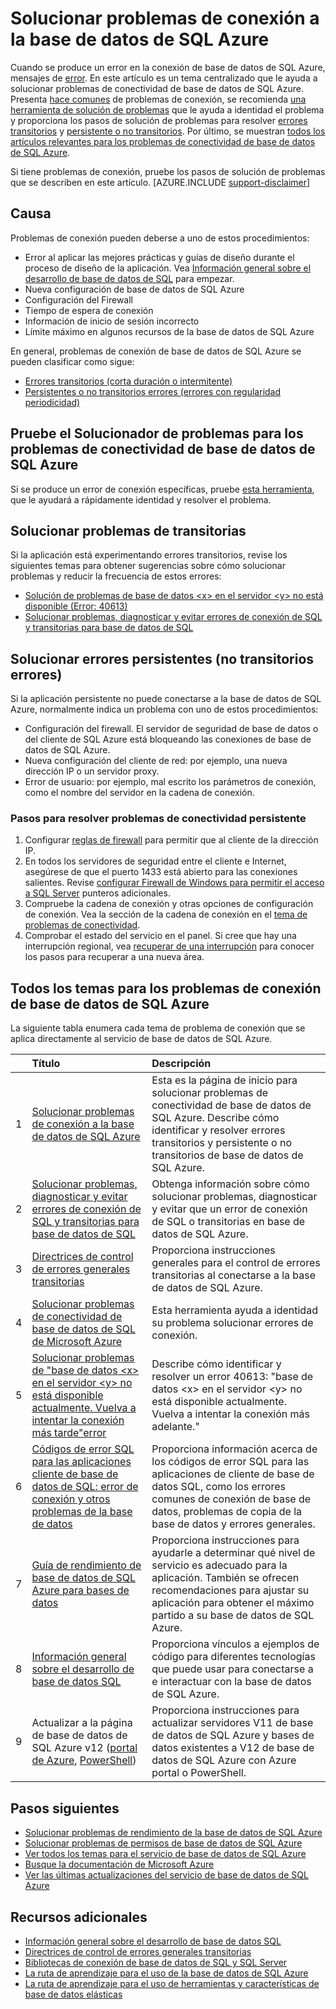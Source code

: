 <properties
    pageTitle="Solucionar problemas comunes de conexión a la base de datos de SQL Azure"
    description="Pasos para identificar y resolver los errores comunes de conexión de base de datos de SQL Azure."
    services="sql-database"
    documentationCenter=""
    authors="dalechen"
    manager="felixwu"
    editor=""/>

<tags
    ms.service="sql-database"
    ms.workload="data-management"
    ms.tgt_pltfrm="na"
    ms.devlang="na"
    ms.topic="article"
    ms.date="08/31/2016"
    ms.author="daleche"/>

# <a name="troubleshoot-connection-issues-to-azure-sql-database"></a>Solucionar problemas de conexión a la base de datos de SQL Azure

Cuando se produce un error en la conexión de base de datos de SQL Azure, mensajes de [error](sql-database-develop-error-messages.md). En este artículo es un tema centralizado que le ayuda a solucionar problemas de conectividad de base de datos de SQL Azure. Presenta [hace comunes](#cause) de problemas de conexión, se recomienda [una herramienta de solución de problemas](#try-the-troubleshooter-for-azure-sql-database-connectivity-issues) que le ayuda a identidad el problema y proporciona los pasos de solución de problemas para resolver [errores transitorios](#troubleshoot-transient-errors) y [persistente o no transitorios](#troubleshoot-the-persistent-errors). Por último, se muestran [todos los artículos relevantes para los problemas de conectividad de base de datos de SQL Azure](#all-topics-for-azure-sql-database-connection-problems).

Si tiene problemas de conexión, pruebe los pasos de solución de problemas que se describen en este artículo.
[AZURE.INCLUDE [support-disclaimer](../../includes/support-disclaimer.md)]

## <a name="cause"></a>Causa

Problemas de conexión pueden deberse a uno de estos procedimientos:

- Error al aplicar las mejores prácticas y guías de diseño durante el proceso de diseño de la aplicación.  Vea [Información general sobre el desarrollo de base de datos de SQL](sql-database-develop-overview.md) para empezar.
- Nueva configuración de base de datos de SQL Azure
- Configuración del Firewall
- Tiempo de espera de conexión
- Información de inicio de sesión incorrecto
- Límite máximo en algunos recursos de la base de datos de SQL Azure

En general, problemas de conexión de base de datos de SQL Azure se pueden clasificar como sigue:

- [Errores transitorios (corta duración o intermitente)](#troubleshoot-transient-errors)
- [Persistentes o no transitorios errores (errores con regularidad periodicidad)](#troubleshoot-the-persistent-errors)

## <a name="try-the-troubleshooter-for-azure-sql-database-connectivity-issues"></a>Pruebe el Solucionador de problemas para los problemas de conectividad de base de datos de SQL Azure

Si se produce un error de conexión específicas, pruebe [esta herramienta](https://support.microsoft.com/help/10085/troubleshooting-connectivity-issues-with-microsoft-azure-sql-database), que le ayudará a rápidamente identidad y resolver el problema.

## <a name="troubleshoot-transient-errors"></a>Solucionar problemas de transitorias
Si la aplicación está experimentando errores transitorios, revise los siguientes temas para obtener sugerencias sobre cómo solucionar problemas y reducir la frecuencia de estos errores:

- [Solución de problemas de base de datos &lt;x&gt; en el servidor &lt;y&gt; no está disponible (Error: 40613)](sql-database-troubleshoot-connection.md)
- [Solucionar problemas, diagnosticar y evitar errores de conexión de SQL y transitorias para base de datos de SQL](sql-database-connectivity-issues.md)

<a id="troubleshoot-the-persistent-errors" name="troubleshoot-the-persistent-errors"></a>

## <a name="troubleshoot-persistent-errors-non-transient-errors"></a>Solucionar errores persistentes (no transitorios errores)

Si la aplicación persistente no puede conectarse a la base de datos de SQL Azure, normalmente indica un problema con uno de estos procedimientos:

- Configuración del firewall. El servidor de seguridad de base de datos o del cliente de SQL Azure está bloqueando las conexiones de base de datos de SQL Azure.
- Nueva configuración del cliente de red: por ejemplo, una nueva dirección IP o un servidor proxy.
- Error de usuario: por ejemplo, mal escrito los parámetros de conexión, como el nombre del servidor en la cadena de conexión.

### <a name="steps-to-resolve-persistent-connectivity-issues"></a>Pasos para resolver problemas de conectividad persistente

1.  Configurar [reglas de firewall](sql-database-configure-firewall-settings.md) para permitir que al cliente de la dirección IP.
2.  En todos los servidores de seguridad entre el cliente e Internet, asegúrese de que el puerto 1433 está abierto para las conexiones salientes. Revise [configurar Firewall de Windows para permitir el acceso a SQL Server](https://msdn.microsoft.com/library/cc646023.aspx) punteros adicionales.
3.  Compruebe la cadena de conexión y otras opciones de configuración de conexión. Vea la sección de la cadena de conexión en el [tema de problemas de conectividad](sql-database-connectivity-issues.md#connections-to-azure-sql-database).
4.  Comprobar el estado del servicio en el panel. Si cree que hay una interrupción regional, vea [recuperar de una interrupción](sql-database-disaster-recovery.md) para conocer los pasos para recuperar a una nueva área.

## <a name="all-topics-for-azure-sql-database-connection-problems"></a>Todos los temas para los problemas de conexión de base de datos de SQL Azure

La siguiente tabla enumera cada tema de problema de conexión que se aplica directamente al servicio de base de datos de SQL Azure.


| &nbsp; | Título | Descripción |
| --: | :-- | :-- |
| 1 | [Solucionar problemas de conexión a la base de datos de SQL Azure](sql-database-troubleshoot-common-connection-issues.md) | Esta es la página de inicio para solucionar problemas de conectividad de base de datos de SQL Azure. Describe cómo identificar y resolver errores transitorios y persistente o no transitorios de base de datos de SQL Azure. |
| 2 | [Solucionar problemas, diagnosticar y evitar errores de conexión de SQL y transitorias para base de datos de SQL](sql-database-connectivity-issues.md) | Obtenga información sobre cómo solucionar problemas, diagnosticar y evitar que un error de conexión de SQL o transitorias en base de datos de SQL Azure. |
| 3 | [Directrices de control de errores generales transitorias](best-practices-retry-general.md) | Proporciona instrucciones generales para el control de errores transitorias al conectarse a la base de datos de SQL Azure. |
| 4 | [Solucionar problemas de conectividad de base de datos de SQL de Microsoft Azure](https://support.microsoft.com/help/10085/troubleshooting-connectivity-issues-with-microsoft-azure-sql-database) | Esta herramienta ayuda a identidad su problema solucionar errores de conexión. |
| 5 | [Solucionar problemas de "base de datos &lt;x&gt; en el servidor &lt;y&gt; no está disponible actualmente. Vuelva a intentar la conexión más tarde"error](sql-database-troubleshoot-connection.md) | Describe cómo identificar y resolver un error 40613: "base de datos &lt;x&gt; en el servidor &lt;y&gt; no está disponible actualmente. Vuelva a intentar la conexión más adelante." |
| 6 | [Códigos de error SQL para las aplicaciones cliente de base de datos de SQL: error de conexión y otros problemas de la base de datos](sql-database-develop-error-messages.md) | Proporciona información acerca de los códigos de error SQL para las aplicaciones de cliente de base de datos SQL, como los errores comunes de conexión de base de datos, problemas de copia de la base de datos y errores generales. |
| 7 | [Guía de rendimiento de base de datos de SQL Azure para bases de datos](sql-database-performance-guidance.md) | Proporciona instrucciones para ayudarle a determinar qué nivel de servicio es adecuado para la aplicación. También se ofrecen recomendaciones para ajustar su aplicación para obtener el máximo partido a su base de datos de SQL Azure. |
| 8 | [Información general sobre el desarrollo de base de datos SQL](sql-database-develop-overview.md) | Proporciona vínculos a ejemplos de código para diferentes tecnologías que puede usar para conectarse a e interactuar con la base de datos de SQL Azure. |
| 9 | Actualizar a la página de base de datos de SQL Azure v12 ([portal de Azure](sql-database-upgrade-server-portal.md), [PowerShell](sql-database-upgrade-server-powershell.md)) | Proporciona instrucciones para actualizar servidores V11 de base de datos de SQL Azure y bases de datos existentes a V12 de base de datos de SQL Azure con Azure portal o PowerShell. |


## <a name="next-steps"></a>Pasos siguientes

- [Solucionar problemas de rendimiento de la base de datos de SQL Azure](sql-database-troubleshoot-performance.md)
- [Solucionar problemas de permisos de base de datos de SQL Azure](sql-database-troubleshoot-permissions.md)
- [Ver todos los temas para el servicio de base de datos de SQL Azure](sql-database-index-all-articles.md)
- [Busque la documentación de Microsoft Azure](http://azure.microsoft.com/search/documentation/)
- [Ver las últimas actualizaciones del servicio de base de datos de SQL Azure](http://azure.microsoft.com/updates/?service=sql-database)


## <a name="additional-resources"></a>Recursos adicionales

- [Información general sobre el desarrollo de base de datos SQL](sql-database-develop-overview.md)
- [Directrices de control de errores generales transitorias](../best-practices-retry-general.md)
- [Bibliotecas de conexión de base de datos de SQL y SQL Server](sql-database-libraries.md)
- [La ruta de aprendizaje para el uso de la base de datos de SQL Azure](https://azure.microsoft.com/documentation/learning-paths/sql-database-training-learn-sql-database)
- [La ruta de aprendizaje para el uso de herramientas y características de base de datos elásticas](https://azure.microsoft.com/documentation/learning-paths/sql-database-elastic-scale) 
